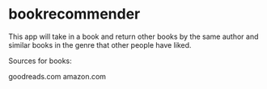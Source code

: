 # bookrecommender


This app will take in a book and return other books by the same author and similar books in the genre that other people have liked.

Sources for books:

goodreads.com
amazon.com








